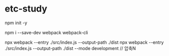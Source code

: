 # etc-study
npm init -y

npm i --save-dev webpack webpack-cli

npx webpack --entry ./src/index.js --output-path ./dist 
npx webpack --entry ./src/index.js --output-path ./dist --mode development // 압축N